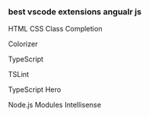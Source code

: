 ### best vscode extensions angualr js

HTML CSS Class Completion

Colorizer

TypeScript 

TSLint

TypeScript Hero

Node.js Modules Intellisense